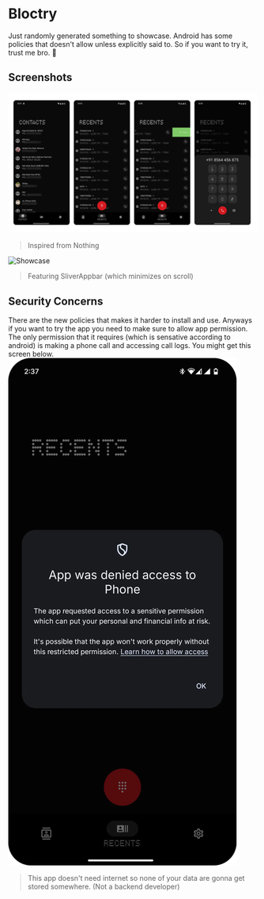 # Bloctry

Just randomly generated something to showcase. Android has some policies that doesn't allow unless explicitly said to. So if you want to try it, trust me bro. 🙂


## Screenshots
![Showcase](assets/showcase/showcase.webp)
> Inspired from Nothing

![Showcase](assets/showcase/SliverCustomScrolling.gif)
> Featuring SliverAppbar (which minimizes on scroll)

## Security Concerns
There are the new policies that makes it harder to install and use. Anyways if you want to try the app you need to make sure to allow app permission. The only permission that it requires (which is sensative according to android) is making a phone call and accessing call logs. You might get this screen below.
![Showcase](assets/showcase/SecurityConcerns.webp)
> This app doesn't need internet so none of your data are gonna get stored somewhere. (Not a backend developer)